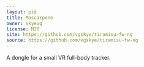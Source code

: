 ```yaml
---
layout: pid
title: Mascarpone
owner: skyevg
license: MIT
site: https://github.com/vgskye/tiramisu-fw-ng
source: https://github.com/vgskye/tiramisu-fw-ng
---
```

A dongle for a small VR full-body tracker.